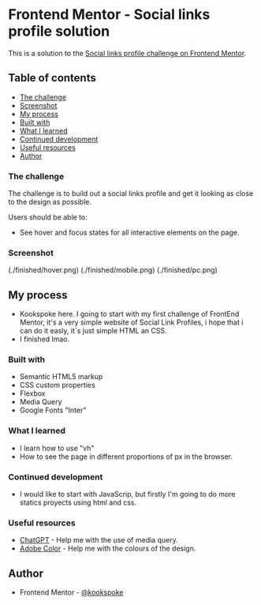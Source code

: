 # Frontend Mentor - Social links profile solution

This is a solution to the [Social links profile challenge on Frontend Mentor](https://www.frontendmentor.io/challenges/social-links-profile-UG32l9m6dQ).

## Table of contents

  - [The challenge](#the-challenge)
  - [Screenshot](#screenshot)
  - [My process](#my-process)
  - [Built with](#built-with)
  - [What I learned](#what-i-learned)
  - [Continued development](#continued-development)
  - [Useful resources](#useful-resources)
  - [Author](#author)


### The challenge

The challenge is to build out a social links profile and get it looking as close to the design as possible.

Users should be able to:
  - See hover and focus states for all interactive elements on the page.

### Screenshot

(./finished/hover.png)
(./finished/mobile.png)
(./finished/pc.png)

## My process

- Kookspoke here. I going to start with my first challenge of FrontEnd Mentor, it's a very simple website of Social Link Profiles, i hope that i can do it easly, it´s just simple HTML an CSS.
- I finished lmao.

### Built with

- Semantic HTML5 markup
- CSS custom properties
- Flexbox
- Media Query
- Google Fonts "Inter"

### What I learned

- I learn how to use "vh"
- How to see the page in different proportions of px in the browser.

### Continued development

- I would like to start with JavaScrip, but firstly I'm going to do more statics proyects using html and css.

### Useful resources

- [ChatGPT](https://www.chatGPT.com) - Help me with the use of media query.
- [Adobe Color](https://color.adobe.com/es) - Help me with the colours of the design.

## Author

- Frontend Mentor - [@kookspoke](https://www.frontendmentor.io/profile/kookspoke)
